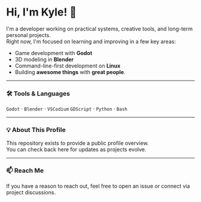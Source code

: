# Hi, I'm Kyle! 👋

I'm a developer working on practical systems, creative tools, and long-term personal projects.  
Right now, I'm focused on learning and improving in a few key areas:

- Game development with **Godot**
- 3D modeling in **Blender**
- Command-line-first development on **Linux**
- Building **awesome things** with **great people**.

---

### 🛠️ Tools & Languages

`Godot` · `Blender` · `VSCodium` 
`GDScript` · `Python` · `Bash`  

---

<!--### 🧩 Current Projects

--- -->

### 💡 About This Profile

This repository exists to provide a public profile overview.  
You can check back here for updates as projects evolve.

---

### 📫 Reach Me

If you have a reason to reach out, feel free to open an issue or connect via project discussions.
